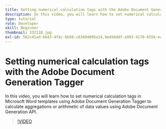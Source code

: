 ```yaml
---
title: Setting numerical calculation tags with the Adobe Document Generation Tagger
description: In this video, you will learn how to set numerical calculation tags in Microsoft Word templates using Adobe Document Generation Tagger to calculate aggregations or arithmetic of data values using Adobe Document Generation API
type: tutorial
role: Developer
skill: Beginner
thumbnail: 332118.jpg
exl-id: 562cd1ad-6b43-4f4c-bb58-c63494895a14,9e458ddf-a993-4170-b55b-ecd29b8a1e00
---
```

# Setting numerical calculation tags with the Adobe Document Generation Tagger

In this video, you will learn how to set numerical calculation tags in Microsoft Word templates using Adobe Document Generation Tagger to calculate aggregations or arithmetic of data values using Adobe Document Generation API.

>[!VIDEO](https://video.tv.adobe.com/v/332118?hidetitle=true)
